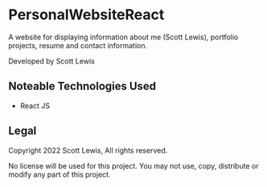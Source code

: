 # PersonalWebsiteReact

A website for displaying information about me (Scott Lewis), portfolio projects, resume and contact information.

Developed by Scott Lewis

## Noteable Technologies Used

- React JS

## Legal
Copyright 2022 Scott Lewis, All rights reserved.

No license will be used for this project. You may not use, copy, distribute or modify any part of this project.
